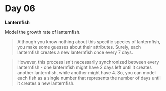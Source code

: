 # Day 06

**Lanternfish**

Model the growth rate of lanternfish.

> Although you know nothing about this specific species of lanternfish, you make some
> guesses about their attributes. Surely, each lanternfish creates a new lanternfish
> once every 7 days.

> However, this process isn't necessarily synchronized between every lanternfish -
> one lanternfish might have 2 days left until it creates another lanternfish, while
> another might have 4. So, you can model each fish as a single number that
> represents the number of days until it creates a new lanternfish.
